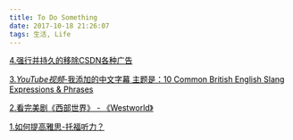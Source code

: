 ```yaml
---
title: To Do Something
date: 2017-10-18 21:26:07
tags: 生活, Life
---
```


<a href="/2017/10/19/强行并持久的移除CSDN各种广告/" target="_blank" style="color:black;">4.强行并持久的移除CSDN各种广告</a>

<a href="https://www.youtube.com/watch?v=l83_78U67A4&feature=youtu.be" target="_blank" style="color:black;">
3.<i>YouTube视频</i>-我添加的中文字幕 主题是：10 Common British English Slang Expressions & Phrases</a>

<a href="/2017/10/14/看完美剧《Westworld》/" target="_blank" style="color:black;">2.看完美剧《西部世界》 - 《Westworld》</a>

<a href="/2017/10/02/如何提高雅思-托福听力？/" target="_blank" style="color:black;">1.如何提高雅思-托福听力？</a>


